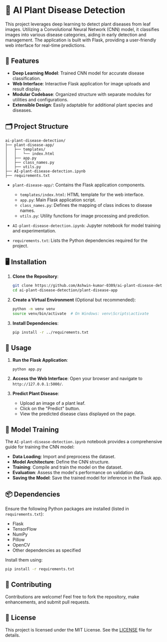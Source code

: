 # 🌿 AI Plant Disease Detection

This project leverages deep learning to detect plant diseases from leaf images. Utilizing a Convolutional Neural Network (CNN) model, it classifies images into various disease categories, aiding in early detection and management. The application is built with Flask, providing a user-friendly web interface for real-time predictions.


## 🚀 Features

* **Deep Learning Model**: Trained CNN model for accurate disease classification.
* **Web Interface**: Interactive Flask application for image uploads and result display.
* **Modular Codebase**: Organized structure with separate modules for utilities and configurations.
* **Extensible Design**: Easily adaptable for additional plant species and diseases.

## 🗂️ Project Structure

```
ai-plant-disease-detection/
├── plant-disease-app/
│   ├── templates/
│   │   └── index.html
│   ├── app.py
│   ├── class_names.py
│   ├── utils.py
├── AI-plant-disease-detection.ipynb
├── requirements.txt
```

* `plant-disease-app/`: Contains the Flask application components.

  * `templates/index.html`: HTML template for the web interface.
  * `app.py`: Main Flask application script.
  * `class_names.py`: Defines the mapping of class indices to disease names.
  * `utils.py`: Utility functions for image processing and prediction.
* `AI-plant-disease-detection.ipynb`: Jupyter notebook for model training and experimentation.
* `requirements.txt`: Lists the Python dependencies required for the project.

## 🖥️ Installation

1. **Clone the Repository**:

   ```bash
   git clone https://github.com/Ashwin-kumar-0309/ai-plant-disease-detection.git
   cd ai-plant-disease-detection/plant-disease-app
   ```

2. **Create a Virtual Environment** (Optional but recommended):

   ```bash
   python -m venv venv
   source venv/bin/activate  # On Windows: venv\Scripts\activate
   ```

3. **Install Dependencies**:

   ```bash
   pip install -r ../requirements.txt
   ```

## 🚀 Usage

1. **Run the Flask Application**:

   ```bash
   python app.py
   ```

2. **Access the Web Interface**:
   Open your browser and navigate to `http://127.0.0.1:5000/`.

3. **Predict Plant Disease**:

   * Upload an image of a plant leaf.
   * Click on the "Predict" button.
   * View the predicted disease class displayed on the page.

## 🧪 Model Training

The `AI-plant-disease-detection.ipynb` notebook provides a comprehensive guide for training the CNN model:

* **Data Loading**: Import and preprocess the dataset.
* **Model Architecture**: Define the CNN structure.
* **Training**: Compile and train the model on the dataset.
* **Evaluation**: Assess the model's performance on validation data.
* **Saving the Model**: Save the trained model for inference in the Flask app.

## 📦 Dependencies

Ensure the following Python packages are installed (listed in `requirements.txt`):

* Flask
* TensorFlow
* NumPy
* Pillow
* OpenCV
* Other dependencies as specified

Install them using:

```bash
pip install -r requirements.txt
```

## 🤝 Contributing

Contributions are welcome! Feel free to fork the repository, make enhancements, and submit pull requests.

## 📄 License

This project is licensed under the MIT License. See the [LICENSE](https://github.com/Ashwin-kumar-0309/ai-plant-disease-detection/blob/main/LICENSE) file for details.
